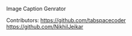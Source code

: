 Image Caption Genrator

Contributors:
https://github.com/tabspacecoder
https://github.com/NikhilJeikar
